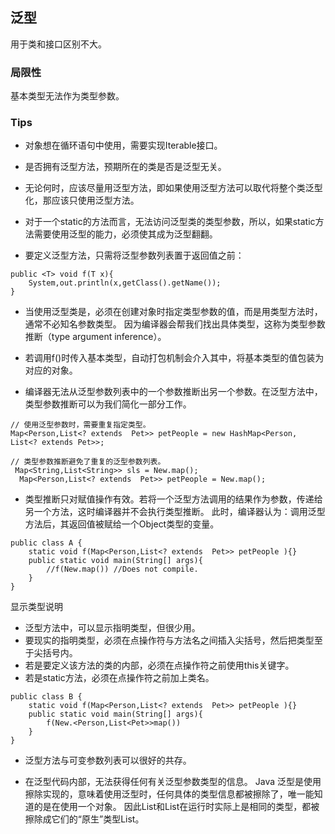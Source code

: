 ## 泛型
用于类和接口区别不大。

### 局限性
基本类型无法作为类型参数。

### Tips
- 对象想在循环语句中使用，需要实现Iterable接口。
- 是否拥有泛型方法，预期所在的类是否是泛型无关。
- 无论何时，应该尽量用泛型方法，即如果使用泛型方法可以取代将整个类泛型化，那应该只使用泛型方法。
- 对于一个static的方法而言，无法访问泛型类的类型参数，所以，如果static方法需要使用泛型的能力，必须使其成为泛型翻翻。

- 要定义泛型方法，只需将泛型参数列表置于返回值之前：
```
public <T> void f(T x){
    System,out.println(x,getClass().getName());
}
```

- 当使用泛型类是，必须在创建对象时指定类型参数的值，而是用类型方法时，通常不必知名参数类型。
因为编译器会帮我们找出具体类型，这称为类型参数推断（type argument inference）。

- 若调用f()时传入基本类型，自动打包机制会介入其中，将基本类型的值包装为对应的对象。

- 编译器无法从泛型参数列表中的一个参数推断出另一个参数。在泛型方法中，类型参数推断可以为我们简化一部分工作。

```
// 使用泛型参数时，需要重复指定类型。
Map<Person,List<? extends  Pet>> petPeople = new HashMap<Person, List<? extends Pet>>;

// 类型参数推断避免了重复的泛型参数列表。
 Map<String,List<String>> sls = New.map();
  Map<Person,List<? extends  Pet>> petPeople = New.map();
```
- 类型推断只对赋值操作有效。若将一个泛型方法调用的结果作为参数，传递给另一个方法，这时编译器并不会执行类型推断。
此时，编译器认为：调用泛型方法后，其返回值被赋给一个Object类型的变量。
```
public class A {
    static void f(Map<Person,List<? extends  Pet>> petPeople ){}
    public static void main(String[] args){
        //f(New.map()) //Does not compile.
    }
}

```
显示类型说明

- 泛型方法中，可以显示指明类型，但很少用。
- 要现实的指明类型，必须在点操作符与方法名之间插入尖括号，然后把类型至于尖括号内。
- 若是要定义该方法的类的内部，必须在点操作符之前使用this关键字。
- 若是static方法，必须在点操作符之前加上类名。
```
public class B {
    static void f(Map<Person,List<? extends  Pet>> petPeople ){}
    public static void main(String[] args){
        f(New.<Person,List<Pet>>map())
    }
}

```

- 泛型方法与可变参数列表可以很好的共存。

- 在泛型代码内部，无法获得任何有关泛型参数类型的信息。
Java 泛型是使用擦除实现的，意味着使用泛型时，任何具体的类型信息都被擦除了，唯一能知道的是在使用一个对象。
因此List<String>和List<Integer>在运行时实际上是相同的类型，都被擦除成它们的“原生”类型List。